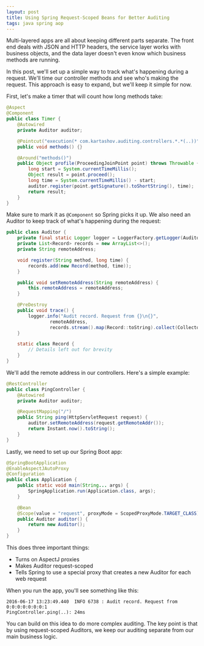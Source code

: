 ```yaml
---
layout: post
title: Using Spring Request-Scoped Beans for Better Auditing
tags: java spring aop
---
```


Multi-layered apps are all about keeping different parts separate. The front end deals with JSON and HTTP headers, the service layer works with business objects, and the data layer doesn't even know which business methods are running.

In this post, we'll set up a simple way to track what's happening during a request. We'll time our controller methods and see who's making the request. This approach is easy to expand, but we'll keep it simple for now.

First, let's make a timer that will count how long methods take:

```java
@Aspect
@Component
public class Timer {
    @Autowired
    private Auditor auditor;

    @Pointcut("execution(* com.kartashov.auditing.controllers.*.*(..))")
    public void methods() {}

    @Around("methods()")
    public Object profile(ProceedingJoinPoint point) throws Throwable {
        long start = System.currentTimeMillis();
        Object result = point.proceed();
        long time = System.currentTimeMillis() - start;
        auditor.register(point.getSignature().toShortString(), time);
        return result;
    }
}
```

Make sure to mark it as `@Component` so Spring picks it up. We also need an Auditor to keep track of what's happening during the request:

```java
public class Auditor {
    private final static Logger logger = LoggerFactory.getLogger(Auditor.class);
    private List<Record> records = new ArrayList<>();
    private String remoteAddress;

    void register(String method, long time) {
        records.add(new Record(method, time));
    }

    public void setRemoteAddress(String remoteAddress) {
        this.remoteAddress = remoteAddress;
    }

    @PreDestroy
    public void trace() {
        logger.info("Audit record. Request from {}\n{}",
                remoteAddress,
                records.stream().map(Record::toString).collect(Collectors.joining("\n")));
    }

    static class Record {
        // Details left out for brevity
    }
}
```

We'll add the remote address in our controllers. Here's a simple example:

```java
@RestController
public class PingController {
    @Autowired
    private Auditor auditor;

    @RequestMapping("/")
    public String ping(HttpServletRequest request) {
        auditor.setRemoteAddress(request.getRemoteAddr());
        return Instant.now().toString();
    }
}
```

Lastly, we need to set up our Spring Boot app:

```java
@SpringBootApplication
@EnableAspectJAutoProxy
@Configuration
public class Application {
    public static void main(String... args) {
        SpringApplication.run(Application.class, args);
    }

    @Bean
    @Scope(value = "request", proxyMode = ScopedProxyMode.TARGET_CLASS)
    public Auditor auditor() {
        return new Auditor();
    }
}
```

This does three important things:

- Turns on AspectJ proxies
- Makes Auditor request-scoped
- Tells Spring to use a special proxy that creates a new Auditor for each web request

When you run the app, you'll see something like this:

```
2016-06-17 13:23:49.440  INFO 6738 : Audit record. Request from 0:0:0:0:0:0:0:1
PingController.ping(..): 24ms
```

You can build on this idea to do more complex auditing. The key point is that by using request-scoped Auditors, we keep our auditing separate from our main business logic.
